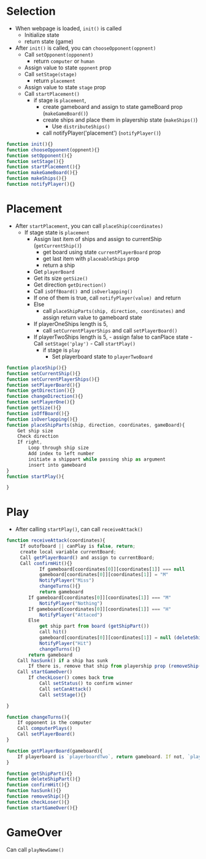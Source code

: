 # Selection

- When webpage is loaded, `init()` is called
    - Initialize state
    - return state (game)
- After `init()` is called, you can `chooseOpponent(oppnent)`
    - Call `setOpponent(opponent)`
       - return `computer` or `human`
    - Assign value to state `oppnent` prop
    - Call  `setStage(stage)`
      -  return  `placement`
    - Assign value to state `stage` prop
    - Call `startPlacement()`
      -  if stage is `placement`,
           - create gameboard and assign to state gameBoard prop  (`makeGameBoard()`)
           - create ships and place them in playership state (`makeShips()`)
             - Use `distributeShips()`
           - call notifyPlayer('placement') (`notifyPlayer()`)



```javascript
function init(){}
function chooseOpponent(oppnent){}
function setOpponent(){}
function setStage(){}
function startPlacement(){}
function makeGameBoard(){}
function makeShips(){}
function notifyPlayer(){}

```

# Placement

- After `startPlacement`, you can call `placeShip(coordinates)`
  - If stage state is `placement`
     -   Assign last item of ships and assign to currentShip (`getCurrentShip()`)
         -   get board using state `currentPlayerBoard` prop
         -   get last item with `placeableShips` prop
         -   return a ship
     -   Get `playerBoard`   
     -   Get its size `getSize()`
     -   Get direction `getDirection()`
     -   Call `isOffBoard() `and `isOverlapping()`
     -   If one of them is true, call `notifyPlayer(value) `and return
     -   Else 
         -   call `placeShipParts(ship, direction, coordinates)` and assign return value to gameboard state
     -   If playerOneShips length is 5,
         -   call `setCurrentPlayerShips` and call `setPlayerBoard()` 
       - If playerTwoShips length is 5, 
        - assign false to canPlace state
        - Call `setStage('play')`
        - Call `startPlay()`
          - if stage is `play`
             - Set playerboard state to `playerTwoBoard` 


```javascript
function placeShip(){}
function setCurrentShip(){}
function setCurrentPlayerShips(){}
function setPlayerBoard(){}
function getDirection(){}
function changeDirection(){}
function setPlayerOne(){}
function getSize(){}
function isOffBoard(){}
function isOverlapping(){}
function placeShipParts(ship, direction, coordinates, gameBoard){
    Get ship size
    Check direction
    If right,
        Loop through ship size
        Add index to left number
        initiate a shippart while passing ship as argument 
        insert into gameboard
}
function startPlay(){

}
```
# Play

- After calling `startPlay()`, can call `receiveAttack()`


```javascript
function receiveAttack(coordinates){
     If outofboard || canPlay is false, return;
     create local variable currentBoard;
     Call getPlayerBoard() and assign to currentBoard;
     Call confirmHit(){}
            If gameboard[coordinates[0]][coordinates[1]] === null
            gameboard[coordinates[0]][coordinates[1]] = "M"
            NotifyPlayer("Miss")
            changeTurns(){}
            return gameboard
        If gameboard[coordinates[0]][coordinates[1]] === "M"
            NotifyPlayer("Nothing")
        If gameboard[coordinates[0]][coordinates[1]] === "H"
            NotifyPlayer("Attaced")
        Else 
            get ship part from board (getShipPart())
            call hit()
            gameboard[coordinates[0]][coordinates[1]] = null (deleteShipPart())
            NotifyPlayer("Hit")
            changeTurns(){}
        return gameboard
    Call hasSunk() if a ship has sunk
        If there is, remove that ship from playership prop (removeShip())
    Call startGameOver()
        If checkLoser() comes back true
            Call setStatus() to confirm winner
            Call setCanAttack()
            Call setStage(){}

}

function changeTurns(){
    If opponent is the computer
    Call computerPlays()
    Call setPlayerBoard()
}

function getPlayerBoard(gameboard){
    If playerboard is `playerboardTwo`, return gameboard. If not, `playeroneboard`
}

function getShipPart(){}
function deleteShipPart(){}
function confirmHit(){}
function hasSunk(){}
function removeShip(){}
function checkLoser(){}
function startGameOver(){}
```

# GameOver
Can call `playNewGame()` 
